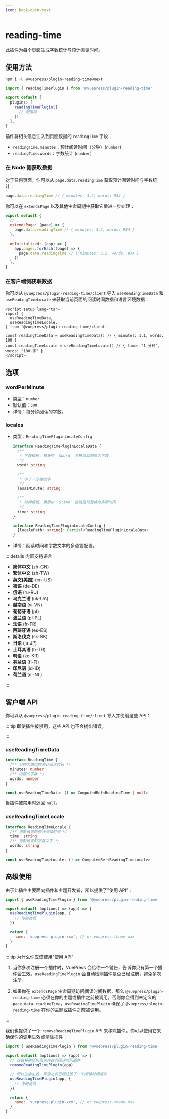 ```yaml
---
icon: book-open-text
---
```


# reading-time

<NpmBadge package="@vuepress/plugin-reading-time" />

此插件为每个页面生成字数统计与预计阅读时间。

## 使用方法

```bash
npm i -D @vuepress/plugin-reading-time@next
```

```ts title=".vuepress/config.ts"
import { readingTimePlugin } from '@vuepress/plugin-reading-time'

export default {
  plugins: [
    readingTimePlugin({
      // 配置项
    }),
  ],
}
```

插件将相关信息注入到页面数据的 `readingTime` 字段：

- `readingTime.minutes`：预计阅读时间（分钟）(`number`)
- `readingTime.words`：字数统计 (`number`)

### 在 Node 侧获取数据

对于任何页面，你可以从 `page.data.readingTime` 获取预计阅读时间与字数统计：

```ts
page.data.readingTime // { minutes: 3.2, words: 934 }
```

你可以在 `extendsPage` 以及其他生命周期中获取它做进一步处理：

```js
export default {
  // ...
  extendsPage: (page) => {
    page.data.readingTime // { minutes: 3.2, words: 934 }
  },

  onInitialized: (app) => {
    app.pages.forEach((page) => {
      page.data.readingTime // { minutes: 3.2, words: 934 }
    })
  },
}
```

### 在客户端侧获取数据

你可以从 `@vuepress/plugin-reading-time/client` 导入 `useReadingTimeData` 和 `useReadingTimeLocale` 来获取当前页面的阅读时间数据和语言环境数据：

```vue
<script setup lang="ts">
import {
  useReadingTimeData,
  useReadingTimeLocale,
} from '@vuepress/plugin-reading-time/client'

const readingTimeData = useReadingTimeData() // { minutes: 1.1, words: 100 }
const readingTimeLocale = useReadingTimeLocale() // { time: "1 分钟", words: "100 字" }
</script>
```

## 选项

### wordPerMinute

- 类型：`number`
- 默认值：`300`
- 详情：每分钟阅读的字数。

### locales

- 类型：`ReadingTimePluginLocaleConfig`

  ```ts
  interface ReadingTimePluginLocaleData {
    /**
     * 字数模板，模板中 `$word` 会被自动替换为字数
     */
    word: string

    /**
     * 小于一分钟文字
     */
    less1Minute: string

    /**
     * 时间模板，模板中 `$time` 会被自动替换为实际时间
     */
    time: string
  }

  interface ReadingTimePluginLocaleConfig {
    [localePath: string]: Partial<ReadingTimePluginLocaleData>
  }
  ```

- 详情：阅读时间和字数文本的多语言配置。

::: details 内置支持语言

- **简体中文** (zh-CN)
- **繁体中文** (zh-TW)
- **英文(美国)** (en-US)
- **德语** (de-DE)
- **俄语** (ru-RU)
- **乌克兰语** (uk-UA)
- **越南语** (vi-VN)
- **葡萄牙语** (pt)
- **波兰语** (pl-PL)
- **法语** (fr-FR)
- **西班牙语** (es-ES)
- **斯洛伐克** (sk-SK)
- **日语** (ja-JP)
- **土耳其语** (tr-TR)
- **韩语** (ko-KR)
- **芬兰语** (fi-FI)
- **印尼语** (id-ID)
- **荷兰语** (nl-NL)

:::

## 客户端 API

你可以从 `@vuepress/plugin-reading-time/client` 导入并使用这些 API：

::: tip 即使插件被禁用，这些 API 也不会抛出错误。

:::

### useReadingTimeData

```ts
interface ReadingTime {
  /** 分钟为单位的预计阅读时长 */
  minutes: number
  /** 内容的字数 */
  words: number
}

const useReadingTimeData: () => ComputedRef<ReadingTime | null>
```

当插件被禁用时返回 `null`。

### useReadingTimeLocale

```ts
interface ReadingTimeLocale {
  /** 当前语言的预计阅读时间 */
  time: string
  /** 当前语言的字数文字 */
  words: string
}

const useReadingTimeLocale: () => ComputedRef<ReadingTimeLocale>
```

## 高级使用

由于此插件主要面向插件和主题开发者，所以提供了"使用 API"：

```js title="你插件或主题的入口"
import { useReadingTimePlugin } from '@vuepress/plugin-reading-time'

export default (options) => (app) => {
  useReadingTimePlugin(app, {
    // 你的选项
  })

  return {
    name: 'vuepress-plugin-xxx', // or vuepress-theme-xxx
  }
}
```

::: tip 为什么你应该使用"使用 API"

1. 当你多次注册一个插件时，VuePress 会给你一个警告，告诉你只有第一个插件会生效。`useReadingTimePlugin` 会自动检测插件是否已经注册，避免多次注册。

1. 如果你在 `extendsPage` 生命周期访问阅读时间数据，那么 `@vuepress/plugin-reading-time` 必须在你的主题或插件之前被调用，否则你会得到未定义的 `page.data.readingTime`。`useReadingTimePlugin` 确保了 `@vuepress/plugin-reading-time` 在你的主题或插件之前被调用。

:::

我们也提供了一个 `removeReadingTimePlugin` API 来移除插件。你可以使用它来确保你的调用生效或清除插件：

```js title="你插件或主题的入口"
import { useReadingTimePlugin } from '@vuepress/plugin-reading-time'

export default (options) => (app) => {
  // 这会移除任何当前存在的阅读时间插件
  removeReadingTimePlugin(app)

  // 所以这会生效，即使之前已经注册了一个阅读时间插件
  useReadingTimePlugin(app, {
    // 你的选项
  })

  return {
    name: 'vuepress-plugin-xxx', // or vuepress-theme-xxx
  }
}
```
